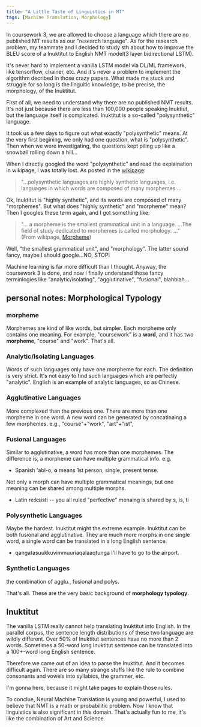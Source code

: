 ```yaml
---
title: "A Little Taste of Linguistics in MT"
tags: [Machine Translation, Morphology]
---
```

In coursework 3, we are allowed to choose a language which there are no published MT results as our "research language". As for the research problem, my teammate and I decided to study sth about how to improve the BLEU score of a Inuktitut to English NMT model(3 layer bidirectional LSTM).

It's never hard to implement a vanilla LSTM model via DL/ML framework, like tensorflow, chainer, etc. And it's never a problem to implement the algorithm decribed in those crazy papers. What made me stuck and struggle for so long is the linguitic knowledge, to be precise, the morphology, of the Inuktitut.

First of all, we need to understand why there are no published NMT results. It's not just because there are less than 100,000 people speaking Inuktiut, but the language itself is complcated. Inuktitut is a so-called "polysynthetic" language. 

It took us a few days to figure out what exactly "polysynthetic" means. At the very first begining, we only had one question, what is "polysynthetic". Then when we were investigating, the questions kept piling up like a snowball rolling down a hill...

When I directly googled the word "polysynthetic" and read the explaination in wikipage, I was totally lost. As posted in the [wikipage](https://en.wikipedia.org/wiki/Polysynthetic_language):

> "...polysynthetic languages are highly synthetic languages, i.e. languages in which words are composed of many morphemes ...

Ok, Inuktitut is "highly synthetic", and its words are composed of many "morphemes". But what does "highly synthetic" and "morpheme" mean? Then I googles these term again, and I got something like:

> "... a morpheme is the smallest grammatical unit in a language. ...The field of study dedicated to morphemes is called morphology. ..." (From wikipage, [Morpheme](https://en.wikipedia.org/wiki/Morpheme))

Well, "the smallest grammatical unit", and "morphology". The latter sound fancy, maybe I should google...NO, STOP! 

Machine learning is far more difficult than I thought. Anyway, the coursework 3 is done, and now I  finally understand those fancy terminlogies  like "analytic/isolating", "agglutinative", "fusional", blahblah...

## personal notes: Morphological Typology
### morpheme
Morphemes are kind of like words, but simpler. Each morpheme only contains one meaning. For example, "coursework" is a **word**, and it has two **morpheme**, "course" and "work". That's all.



### Analytic/Isolating Languages
Words of such languages only have one morpheme for each. The definition is very strict. It's not easy to find such languages which are perfectly "analytic". English is an example of analytic languages, so as Chinese. 

### Agglutinative Languages
More complexed than the previous one. There are more than one morpheme in one word. A new word can be generated by concatinaing a few morphemes. e.g., "course"+"work", "art"+"ist", 

### Fusional Languages
Similar to agglutinative, a word has more than one morphemes. The difference is, a morpheme can have multiple grammatical info. e.g.

+ Spanish 'abl-o, **o** means 1st person, single, present tense. 

Not only a morph can have multiple grammatical meanings, but one meaning can be shared among multiple morphs.

+ Latin re:ksisti -- you all ruled
"perfective" menaing is shared by s, is, ti

### Polysynthetic Languages
Maybe the hardest. Inuktitut might the extreme example. Inuktitut can be both fusional and agglutinative. They are much more morphs in one single word,  a single word can be translated in a long English sentence. 

+ qangatasuukkuvimmuuriaqalaaqtunga  I'll have to go to the airport.

### Synthetic Languages
the combination of agglu., fusional and polys.

That's all. These are the very basic background of **morphology typology**.  

## Inuktitut
The vanilla LSTM really cannot help translating Inuktitut into English. In the parallel corpus, the sentence length distributions of these two language are wildly different. Over 50% of  Inuktitut sentences have no more than 2 words. Sometimes a 50-word long Inuktitut sentence can be translated into a 100+-word long English sentence.

Therefore we came out of an idea to parse the Inuktitut. And it becomes  difficult again. There are so many strange stuffs like the rule to combine consonants and vowels into syllabics, the grammer, etc.

I'm gonna here, because it might take pages to explain those rules. 

To conclue, Neural Machine Translation is young and powerful, I used to believe that NMT is a math or probabilitic problem. Now I know that linguistics is also significant in this domain. That's actually fun to me, it's like the combination of Art and Science.


